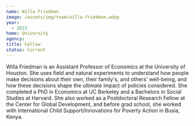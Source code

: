 ```yaml
---
name: Willa Friedman
image: /assets/img/team/willa-friedman.webp
year:
  - 2023
home: University
agency:
title: Fellow
status: Current
---
```

Willa Friedman is an Assistant Professor of Economics at the University of Houston. She uses field and natural experiments to understand how people make decisions about their own, their family's, and others' well-being, and how these decisions shape the ultimate impact of policies considered. She completed a PhD in Economics at UC Berkeley and a Bachelors in Social Studies at Harvard. She also worked as a Postdoctoral Research Fellow at the Center for Global Development, and before grad school, she worked with International Child Support/Innovations for Poverty Action in Busia, Kenya.
